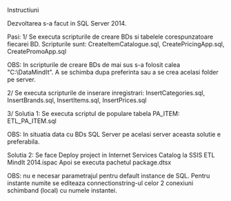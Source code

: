 Instructiuni

Dezvoltarea s-a facut in SQL Server 2014.

Pasi:
1/ Se executa scripturile de creare BDs si tabelele corespunzatoare fiecarei BD. Scripturile sunt:
CreateItemCatalogue.sql,
CreatePricingApp.sql,
CreatePromoApp.sql

OBS: In scripturile de creare BDs de mai sus s-a folosit calea "C:\DataMindIt". A se schimba dupa preferinta sau a se crea acelasi folder pe server.

2/ Se executa scripturile de inserare inregistrari:
InsertCategories.sql,
InsertBrands.sql,
InsertItems.sql,
InsertPrices.sql

3/ Solutia 1:
Se executa scriptul de populare tabela PA_ITEM:
ETL_PA_ITEM.sql

OBS: In situatia data cu BDs SQL Server pe acelasi server aceasta solutie e preferabila. 

Solutia 2:
Se face Deploy project in Internet Services Catalog la 
SSIS ETL MindIt 2014.ispac
Apoi se executa pachetul package.dtsx

OBS: nu e necesar parametrajul pentru default instance de SQL. Pentru instante numite se editeaza connectionstring-ul celor 2 conexiuni schimband (local) cu numele instantei.

